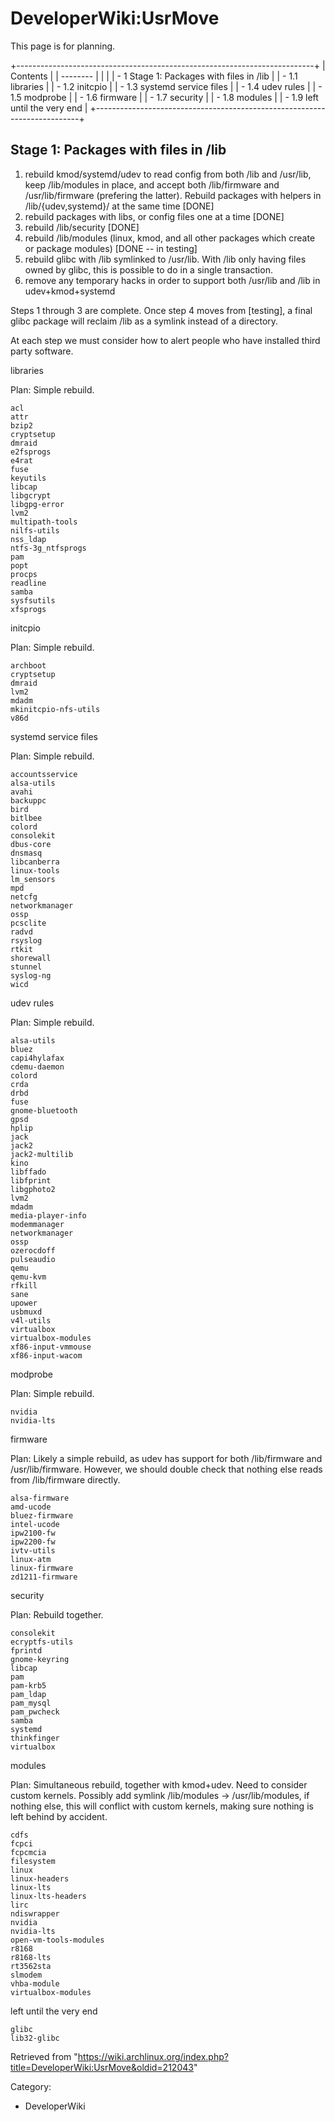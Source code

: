 DeveloperWiki:UsrMove
=====================

This page is for planning.

+--------------------------------------------------------------------------+
| Contents                                                                 |
| --------                                                                 |
|                                                                          |
| -   1 Stage 1: Packages with files in /lib                               |
|     -   1.1 libraries                                                    |
|     -   1.2 initcpio                                                     |
|     -   1.3 systemd service files                                        |
|     -   1.4 udev rules                                                   |
|     -   1.5 modprobe                                                     |
|     -   1.6 firmware                                                     |
|     -   1.7 security                                                     |
|     -   1.8 modules                                                      |
|     -   1.9 left until the very end                                      |
+--------------------------------------------------------------------------+

Stage 1: Packages with files in /lib
------------------------------------

1.  rebuild kmod/systemd/udev to read config from both /lib and
    /usr/lib, keep /lib/modules in place, and accept both /lib/firmware
    and /usr/lib/firmware (prefering the latter). Rebuild packages with
    helpers in /lib/{udev,systemd}/ at the same time [DONE]
2.  rebuild packages with libs, or config files one at a time [DONE]
3.  rebuild /lib/security [DONE]
4.  rebuild /lib/modules (linux, kmod, and all other packages which
    create or package modules) [DONE -- in testing]
5.  rebuild glibc with /lib symlinked to /usr/lib. With /lib only having
    files owned by glibc, this is possible to do in a single
    transaction.
6.  remove any temporary hacks in order to support both /usr/lib and
    /lib in udev+kmod+systemd

Steps 1 through 3 are complete. Once step 4 moves from [testing], a
final glibc package will reclaim /lib as a symlink instead of a
directory.

At each step we must consider how to alert people who have installed
third party software.

libraries

Plan: Simple rebuild.

    acl
    attr
    bzip2
    cryptsetup
    dmraid
    e2fsprogs
    e4rat
    fuse
    keyutils
    libcap
    libgcrypt
    libgpg-error
    lvm2
    multipath-tools
    nilfs-utils
    nss_ldap
    ntfs-3g_ntfsprogs
    pam
    popt
    procps
    readline
    samba
    sysfsutils
    xfsprogs

initcpio

Plan: Simple rebuild.

    archboot
    cryptsetup
    dmraid
    lvm2
    mdadm
    mkinitcpio-nfs-utils
    v86d

systemd service files

Plan: Simple rebuild.

    accountsservice
    alsa-utils
    avahi
    backuppc
    bird
    bitlbee
    colord
    consolekit
    dbus-core
    dnsmasq
    libcanberra
    linux-tools
    lm_sensors
    mpd
    netcfg
    networkmanager
    ossp
    pcsclite
    radvd
    rsyslog
    rtkit
    shorewall
    stunnel
    syslog-ng
    wicd

udev rules

Plan: Simple rebuild.

    alsa-utils
    bluez
    capi4hylafax
    cdemu-daemon
    colord
    crda
    drbd
    fuse
    gnome-bluetooth
    gpsd
    hplip
    jack
    jack2
    jack2-multilib
    kino
    libffado
    libfprint
    libgphoto2
    lvm2
    mdadm
    media-player-info
    modemmanager
    networkmanager
    ossp
    ozerocdoff
    pulseaudio
    qemu
    qemu-kvm
    rfkill
    sane
    upower
    usbmuxd
    v4l-utils
    virtualbox
    virtualbox-modules
    xf86-input-vmmouse
    xf86-input-wacom

modprobe

Plan: Simple rebuild.

    nvidia
    nvidia-lts

firmware

Plan: Likely a simple rebuild, as udev has support for both
/lib/firmware and /usr/lib/firmware. However, we should double check
that nothing else reads from /lib/firmware directly.

    alsa-firmware
    amd-ucode
    bluez-firmware
    intel-ucode
    ipw2100-fw
    ipw2200-fw
    ivtv-utils
    linux-atm
    linux-firmware
    zd1211-firmware

security

Plan: Rebuild together.

    consolekit
    ecryptfs-utils
    fprintd
    gnome-keyring
    libcap
    pam
    pam-krb5
    pam_ldap
    pam_mysql
    pam_pwcheck
    samba
    systemd
    thinkfinger
    virtualbox

modules

Plan: Simultaneous rebuild, together with kmod+udev. Need to consider
custom kernels. Possibly add symlink /lib/modules -> /usr/lib/modules,
if nothing else, this will conflict with custom kernels, making sure
nothing is left behind by accident.

    cdfs
    fcpci
    fcpcmcia
    filesystem
    linux
    linux-headers
    linux-lts
    linux-lts-headers
    lirc
    ndiswrapper
    nvidia
    nvidia-lts
    open-vm-tools-modules
    r8168
    r8168-lts
    rt3562sta
    slmodem
    vhba-module
    virtualbox-modules

left until the very end

    glibc
    lib32-glibc

Retrieved from
"https://wiki.archlinux.org/index.php?title=DeveloperWiki:UsrMove&oldid=212043"

Category:

-   DeveloperWiki
